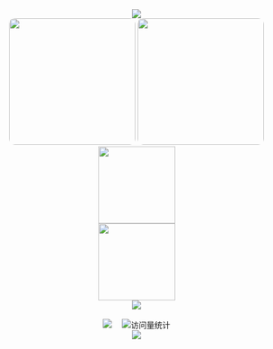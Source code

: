 <div align="center"> 
  <!-- dynamic typing effect 动态打字效果 -->
  <div>
    <a href="https://www.wllomve.top/" target="_blank">
      <img src="https://readme-typing-svg.demolab.com?font=Fira+Code&pause=1000&color=F7B462&center=true&vCenter=true&multiline=true&random=false&width=435&height=80&lines=console.log(%22Hello%2C%20World%22);欢迎光临我的GitHub!&center=true&size=27" />
    </a>
  </div>
  <img height="225px" src="https://camo.githubusercontent.com/2e7822a15ec554d015e2aa6de72ee77e6d7ddbf4d87f372bd7f6c1815c34bab7/68747470733a2f2f66696e6765726265642e6f73732d636e2d6368656e6764752e616c6979756e63732e636f6d2f4353444e2f3230323430333136313232333239312e6a7067" style="border-radius: 10px; pointer-events: none;"/>
  <img height="225px" src="https://camo.githubusercontent.com/b72fd7c800109cdfedaf663f22cb0880312f2dd5d8f15e80374bd30ad4bd4042/68747470733a2f2f66696e6765726265642e6f73732d636e2d6368656e6764752e616c6979756e63732e636f6d2f4353444e2f3230323430333136313432333134342e6a7067" style="border-radius: 10px; pointer-events: none;"/><br>
  <img align="" height="137px" src="https://github-readme-stats.vercel.app/api?username=OnismExplorer&hide_title=true&hide_border=true&show_icons=true&include_all_commits=true&line_height=21&bg_color=0,EC6C6C,FFD479,FFFC79,73FA79&theme=graywhite&locale=cn" /><br>
  <img align="" height="137px" src="https://github-readme-stats.vercel.app/api/top-langs/?username=OnismExplorer&hide_title=true&hide_border=true&layout=compact&bg_color=0,73FA79,73FDFF,D783FF&theme=graywhite&locale=cn" /> <br>
  <img src="https://github-readme-streak-stats.herokuapp.com/?user=OnismExplorer" /><br>

  <!-- for beauty 留个空行好看点 -->
  <div>&nbsp;</div>

  <!-- profile logo 个人资料徽标 -->
  <div>
    <a href="https://www.wllomve.top/" target="_blank"><img src="https://img.shields.io/badge/Blog-博客-blue?logo=openjdk" /></a>&emsp;
    <!-- visitor statistics logo 访问量统计徽标 -->
    <img src="https://komarev.com/ghpvc/?username=OnismExplorer&label=Views&color=0e75b6&style=flat" alt="访问量统计" />
  </div>

 <!-- Snake Code Contribution Map 贪吃蛇代码贡献图 -->


  <!--GitHub 活动统计图-->
  <img src="https://github-readme-activity-graph.vercel.app/graph?username=OnismExplorer&theme=react-dark&radius=10&hide_border=true">
</div>
<!--
**OnismExplorer/OnismExplorer** is a ✨ _special_ ✨ repository because its `README.md` (this file) appears on your GitHub profile.

Here are some ideas to get you started:

- 🔭 I’m currently working on ...
- 🌱 I’m currently learning ...
- 👯 I’m looking to collaborate on ...
- 🤔 I’m looking for help with ...
- 💬 Ask me about ...
- 📫 How to reach me: ...
- 😄 Pronouns: ...
- ⚡ Fun fact: ...
-->
